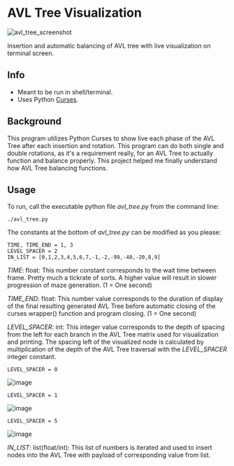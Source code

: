 # AVL Tree Visualization

![avl_tree_screenshot](https://github.com/wawelgreg/avl-tree-visualization/assets/141285799/a3e3dda2-b430-4831-90bd-4a0664737e4e)

Insertion and automatic balancing of AVL tree with live visualization on terminal screen.

## Info

- Meant to be run in shell/terminal.
- Uses Python [Curses](https://docs.python.org/3/howto/curses.html).

## Background

This program utilizes Python Curses to show live each phase of the AVL Tree after each insertion and rotation. This program can do both single and double rotations, as it's a requirement really, for an AVL Tree to actually function and balance properly. This project helped me finally understand how AVL Tree balancing functions.

## Usage

To run, call the executable python file *avl_tree.py* from the command line:

```
./avl_tree.py
```

The constants at the bottom of *avl_tree.py* can be modified as you please:
```
TIME, TIME_END = 1, 3
LEVEL_SPACER = 2
IN_LIST = [0,1,2,3,4,5,6,7,-1,-2,-99,-40,-20,8,9]
```

*TIME*: float: This number constant corresponds to the wait time between frame. Pretty much a tickrate of sorts. A higher value will result in slower progression of maze generation.
(1 = One second)

*TIME_END*: float: This number value corresponds to the duration of display of the final resulting generated AVL Tree before automatic closing of the curses wrapper() function and program closing.
(1 = One second)

*LEVEL_SPACER*: int: This integer value corresponds to the depth of spacing from the left for each branch in the AVL Tree matrix used for visualization and printing. The spacing left of the visualized node is calculated by multiplication of the depth of the AVL Tree traversal with the *LEVEL_SPACER* integer constant.
```
LEVEL_SPACER = 0
```
![image](https://github.com/wawelgreg/avl-tree-visualization/assets/141285799/d48ea42d-045b-4421-9d13-2d544fb2b75d)

```
LEVEL_SPACER = 1
```
![image](https://github.com/wawelgreg/avl-tree-visualization/assets/141285799/70a01f05-8968-4777-b32e-7839b3d59c34)

```
LEVEL_SPACER = 5
```
![image](https://github.com/wawelgreg/avl-tree-visualization/assets/141285799/28408835-a029-460e-ba49-ed9ccb17d7fc)

*IN_LIST*: list(float/int): This list of numbers is iterated and used to insert nodes into the AVL Tree with payload of corresponding value from list. 
